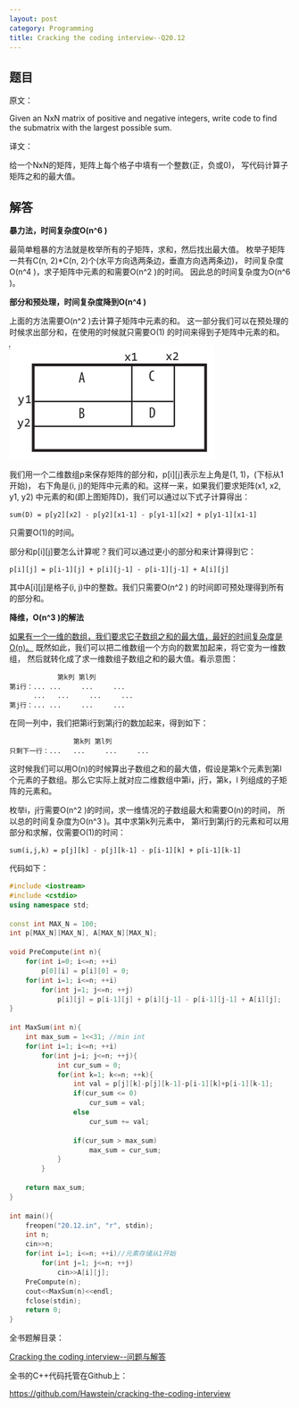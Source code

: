 ```yaml
---
layout: post
category: Programming
title: Cracking the coding interview--Q20.12
---
```


## 题目

原文：

Given an NxN matrix of positive and negative integers, write code to 
find the submatrix with the largest possible sum.

译文：

给一个NxN的矩阵，矩阵上每个格子中填有一个整数(正，负或0)，
写代码计算子矩阵之和的最大值。

## 解答

**暴力法，时间复杂度O(n^6 )**

最简单粗暴的方法就是枚举所有的子矩阵，求和，然后找出最大值。
枚举子矩阵一共有C(n, 2)*C(n, 2)个(水平方向选两条边，垂直方向选两条边)，
时间复杂度O(n^4 )，求子矩阵中元素的和需要O(n^2 )的时间。
因此总的时间复杂度为O(n^6 )。

**部分和预处理，时间复杂度降到O(n^4 )**

上面的方法需要O(n^2 )去计算子矩阵中元素的和。
这一部分我们可以在预处理的时候求出部分和，在使用的时候就只需要O(1)
的时间来得到子矩阵中元素的和。

<img src="/assets/img/2013/3/8/rect.png" />

我们用一个二维数组p来保存矩阵的部分和，p[i][j]表示左上角是(1, 1)，(下标从1开始)，
右下角是(i, j)的矩阵中元素的和。这样一来，如果我们要求矩阵(x1, x2, y1, y2)
中元素的和(即上图矩阵D)，我们可以通过以下式子计算得出：

	sum(D) = p[y2][x2] - p[y2][x1-1] - p[y1-1][x2] + p[y1-1][x1-1]

只需要O(1)的时间。

部分和p[i][j]要怎么计算呢？我们可以通过更小的部分和来计算得到它：

	p[i][j] = p[i-1][j] + p[i][j-1] - p[i-1][j-1] + A[i][j]

其中A[i][j]是格子(i, j)中的整数。我们只需要O(n^2 )
的时间即可预处理得到所有的部分和。

**降维，O(n^3 )的解法**

[如果有一个一维的数组，我们要求它子数组之和的最大值，最好的时间复杂度是O(n)。](/posts/19.7.html)
既然如此，我们可以把二维数组一个方向的数累加起来，将它变为一维数组，
然后就转化成了求一维数组子数组之和的最大值。看示意图：

				第k列	第l列
	第i行：...	...		...		...
		  ...	...		...		...
	第j行：...	...		...		...

在同一列中，我们把第i行到第j行的数加起来，得到如下：

					第k列	第l列
	只剩下一行：...	...		...		...

这时候我们可以用O(n)的时候算出子数组之和的最大值，假设是第k个元素到第l
个元素的子数组。那么它实际上就对应二维数组中第i，j行，第k，l
列组成的子矩阵的元素和。

枚举i，j行需要O(n^2 )的时间，求一维情况的子数组最大和需要O(n)的时间，
所以总的时间复杂度为O(n^3 )。其中求第k列元素中，
第i行到第j行的元素和可以用部分和求解，仅需要O(1)的时间：

	sum(i,j,k) = p[j][k] - p[j][k-1] - p[i-1][k] + p[i-1][k-1]

代码如下：

```cpp
#include <iostream>
#include <cstdio>
using namespace std;

const int MAX_N = 100;
int p[MAX_N][MAX_N], A[MAX_N][MAX_N];

void PreCompute(int n){
    for(int i=0; i<=n; ++i)
        p[0][i] = p[i][0] = 0;
    for(int i=1; i<=n; ++i)
        for(int j=1; j<=n; ++j)
            p[i][j] = p[i-1][j] + p[i][j-1] - p[i-1][j-1] + A[i][j];
}

int MaxSum(int n){
    int max_sum = 1<<31; //min int
    for(int i=1; i<=n; ++i)
        for(int j=i; j<=n; ++j){
            int cur_sum = 0;
            for(int k=1; k<=n; ++k){
                int val = p[j][k]-p[j][k-1]-p[i-1][k]+p[i-1][k-1];
                if(cur_sum <= 0)
                    cur_sum = val;
                else
                    cur_sum += val;

                if(cur_sum > max_sum)
                    max_sum = cur_sum;
            }
        }

    return max_sum;
}

int main(){
    freopen("20.12.in", "r", stdin);
    int n;
    cin>>n;
    for(int i=1; i<=n; ++i)//元素存储从1开始
        for(int j=1; j<=n; ++j)
            cin>>A[i][j];
    PreCompute(n);
    cout<<MaxSum(n)<<endl;
    fclose(stdin);
    return 0;
}
```


全书题解目录：

[Cracking the coding interview--问题与解答](/posts/ctci-solutions-contents.html)

全书的C++代码托管在Github上：

<https://github.com/Hawstein/cracking-the-coding-interview>
